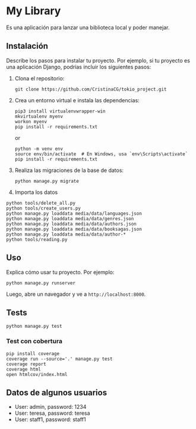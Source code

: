 # My Library

Es una aplicación para lanzar una biblioteca local y poder manejar.

## Instalación

Describe los pasos para instalar tu proyecto. Por ejemplo, si tu proyecto es una aplicación Django, podrías incluir los siguientes pasos:

1. Clona el repositorio:
    ```
    git clone https://github.com/CristinaCG/tokio_project.git

    ```
2. Crea un entorno virtual e instala las dependencias:
    ```
    pip3 install virtualenvwrapper-win
    mkvirtualenv myenv
    workon myenv
    pip install -r requirements.txt
    ```
    or
    ```
    python -m venv env
    source env/bin/activate  # En Windows, usa `env\Scripts\activate`
    pip install -r requirements.txt
    ```
3. Realiza las migraciones de la base de datos:
    ```
    python manage.py migrate
    ```
4. Importa los datos
```
python tools/delete_all.py
python tools/create_users.py
python manage.py loaddata media/data/languages.json
python manage.py loaddata media/data/genres.json
python manage.py loaddata media/data/authors.json
python manage.py loaddata media/data/booksagas.json
python manage.py loaddata media/data/author-*
python tools/reading.py 
```

## Uso

Explica cómo usar tu proyecto. Por ejemplo:

```
python manage.py runserver
```
Luego, abre un navegador y ve a `http://localhost:8000`.

## Tests
```
python manage.py test
```

### Test con cobertura
```
pip install coverage
coverage run --source='.' manage.py test
coverage report
coverage html
open htmlcov/index.html
```

## Datos de algunos usuarios
- User: admin, password: 1234
- User: teresa, password: teresa
- User: staff1, password: staff1